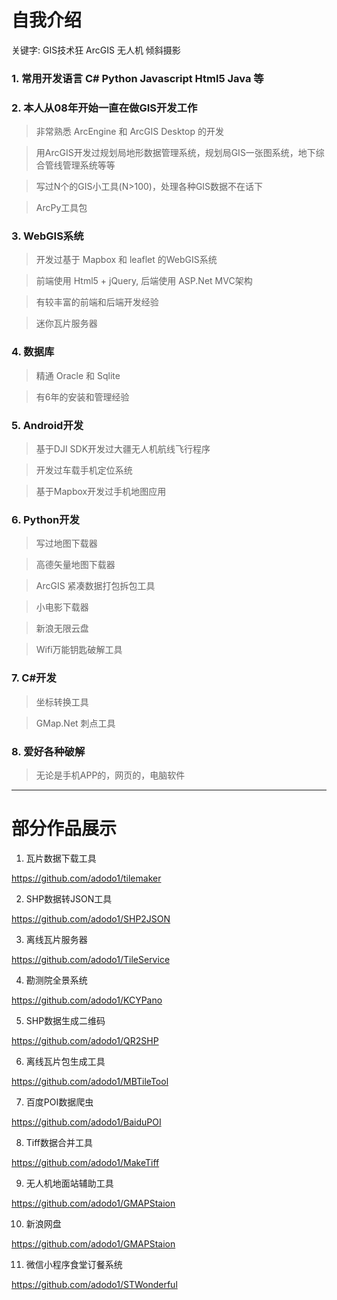 # 自我介绍

关键字: GIS技术狂 ArcGIS 无人机 倾斜摄影 

### 1. 常用开发语言 C# Python Javascript Html5 Java 等

### 2. 本人从08年开始一直在做GIS开发工作

> 非常熟悉 ArcEngine 和 ArcGIS Desktop 的开发

> 用ArcGIS开发过规划局地形数据管理系统，规划局GIS一张图系统，地下综合管线管理系统等等

> 写过N个的GIS小工具(N>100)，处理各种GIS数据不在话下

> ArcPy工具包

### 3. WebGIS系统

> 开发过基于 Mapbox 和 leaflet 的WebGIS系统

> 前端使用 Html5 + jQuery, 后端使用 ASP.Net MVC架构

> 有较丰富的前端和后端开发经验

> 迷你瓦片服务器

### 4. 数据库

> 精通 Oracle 和 Sqlite

> 有6年的安装和管理经验

### 5. Android开发

> 基于DJI SDK开发过大疆无人机航线飞行程序

> 开发过车载手机定位系统

> 基于Mapbox开发过手机地图应用

### 6. Python开发

> 写过地图下载器

> 高德矢量地图下载器

> ArcGIS 紧凑数据打包拆包工具

> 小电影下载器

> 新浪无限云盘

> Wifi万能钥匙破解工具

### 7. C#开发

> 坐标转换工具

> GMap.Net 刺点工具

### 8. 爱好各种破解

> 无论是手机APP的，网页的，电脑软件


-----------------------------------------------

# 部分作品展示

1. 瓦片数据下载工具

https://github.com/adodo1/tilemaker

2. SHP数据转JSON工具

https://github.com/adodo1/SHP2JSON

3. 离线瓦片服务器

https://github.com/adodo1/TileService

4. 勘测院全景系统

https://github.com/adodo1/KCYPano

5. SHP数据生成二维码

https://github.com/adodo1/QR2SHP

6. 离线瓦片包生成工具

https://github.com/adodo1/MBTileTool

7. 百度POI数据爬虫

https://github.com/adodo1/BaiduPOI

8. Tiff数据合并工具

https://github.com/adodo1/MakeTiff

9. 无人机地面站辅助工具

https://github.com/adodo1/GMAPStaion

10. 新浪网盘

https://github.com/adodo1/GMAPStaion

11. 微信小程序食堂订餐系统

https://github.com/adodo1/STWonderful



